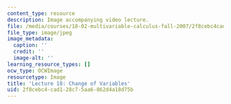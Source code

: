 ```yaml
---
content_type: resource
description: Image accompanying video lecture.
file: /media/courses/18-02-multivariable-calculus-fall-2007/2f8cebc4cad128c75aa6862d4a18d75b_18.jpg
file_type: image/jpeg
image_metadata:
  caption: ''
  credit: ''
  image-alt: ''
learning_resource_types: []
ocw_type: OCWImage
resourcetype: Image
title: 'Lecture 18: Change of Variables'
uid: 2f8cebc4-cad1-28c7-5aa6-862d4a18d75b
---
```


